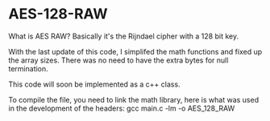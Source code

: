 # AES-128-RAW

What is AES RAW? Basically it's the Rijndael cipher with a 128 bit key.

With the last update of this code, I simplifed the math functions and fixed up the array sizes. 
There was no need to have the extra bytes for null termination.

This code will soon be implemented as a c++ class.

To compile the file, you need to link the math library, here is what was used in the development of the headers:
gcc main.c -lm -o AES_128_RAW
